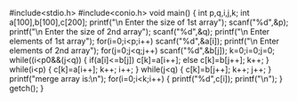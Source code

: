 #include<stdio.h>
#include<conio.h>
void main()
{
int p,q,i,j,k;
int a[100],b[100],c[200];
printf("\n Enter the size of 1st array");
scanf("%d",&p);
printf("\n Enter the size of 2nd array");
scanf("%d",&q);
printf("\n Enter elements of 1st array");
for(i=0;i<p;i++)
scanf("%d",&a[i]);
printf("\n Enter elements of 2nd array");
for(j=0;j<q;j++)
scanf("%d",&b[j]);
k=0;i=0;j=0;
while((i<p0&&(j<q))
{
if(a[i]<=b[j])
c[k]=a[i++];
else
c[k]=b[j++];
k++;
}
while(i<p)
{
c[k]=a[i++];
k++;
i++;
}
while(j<q)
{
c[k]=b[j++];
k++;
j++;
}
printf("merge array is:\n");
for(i=0;i<k;i++)
{
printf("%d",c[i]);
printf("\n");
}
getch();
}
